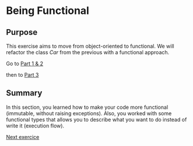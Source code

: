 # Being Functional

## Purpose

This exercise aims to move from object-oriented to functional.
We will refactor the class _Car_ from the previous with a functional approach.

Go to [Part 1 & 2](src/main/scala/com/td/scala/functional_types/_1/README.md)

then to [Part 3](src/main/scala/com/td/scala/functional_types/_2/README.md)

## Summary

In this section, you learned how to make your code more functional (immutable, without raising exceptions).
Also, you worked with some functional types that allows you to describe what you want to do instead of write it (execution flow).

[Next exercice](../03_Functions/README.md)

